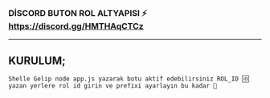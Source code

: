 ### DİSCORD BUTON ROL ALTYAPISI ⚡ https://discord.gg/HMTHAqCTCz
--------

## KURULUM;

`Shelle Gelip node app.js yazarak botu aktif edebilirsiniz ROL_ID 🆔 yazan yerlere rol id girin ve prefixi ayarlayın bu kadar 🤙 `

